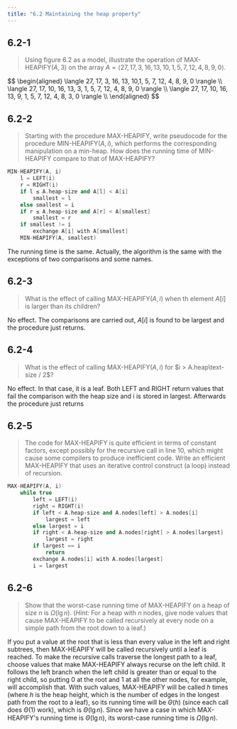 ```yaml
---
title: "6.2 Maintaining the heap property"
---
```


## 6.2-1

> Using figure 6.2 as a model, illustrate the operation of $\text{MAX-HEAPIFY}(A, 3)$ on the array $A = \langle 27, 17, 3, 16, 13, 10, 1, 5, 7, 12, 4, 8, 9, 0 \rangle$.

<div>
$$
\begin{aligned}
\langle 27, 17, 3,  16, 13, 10,1, 5, 7, 12, 4, 8, 9, 0 \rangle \\
\langle 27, 17, 10, 16, 13, 3, 1, 5, 7, 12, 4, 8, 9, 0 \rangle \\
\langle 27, 17, 10, 16, 13, 9, 1, 5, 7, 12, 4, 8, 3, 0 \rangle \\
\end{aligned}
$$
</div>

## 6.2-2

> Starting with the procedure $\text{MAX-HEAPIFY}$, write pseudocode for the procedure $\text{MIN-HEAPIFY}(A, i)$, which performs the corresponding manipulation on a min-heap. How does the running time of $\text{MIN-HEAPIFY}$ compare to that of $\text{MAX-HEAPIFY}$?

```cpp
MIN-HEAPIFY(A, i)
    l = LEFT(i)
    r = RIGHT(i)
    if l ≤ A.heap-size and A[l] < A[i]
        smallest = l
    else smallest = i
    if r ≤ A.heap-size and A[r] < A[smallest]
        smallest = r
    if smallest != i
        exchange A[i] with A[smallest]
    MIN-HEAPIFY(A, smallest)
```

The running time is the same. Actually, the algorithm is the same with the exceptions of two comparisons and some names.

## 6.2-3

> What is the effect of calling $\text{MAX-HEAPIFY}(A, i)$ when th element $A[i]$ is larger than its children?

No effect. The comparisons are carried out, $A[i]$ is found to be largest and the procedure just returns.

## 6.2-4

> What is the effect of calling $\text{MAX-HEAPIFY}(A, i)$ for $i > A.heap\text-size / 2$?

No effect. In that case, it is a leaf. Both $\text{LEFT}$ and $\text{RIGHT}$ return values that fail the comparison with the heap size and i is stored in largest. Afterwards the procedure just returns

## 6.2-5

> The code for $\text{MAX-HEAPIFY}$ is quite efficient in terms of constant factors, except possibly for the recursive call in line 10, which might cause some compilers to produce inefficient code. Write an efficient $\text{MAX-HEAPIFY}$ that uses an iterative control construct (a loop) instead of recursion.

```cpp
MAX-HEAPIFY(A, i)
    while true
        left = LEFT(i)
        right = RIGHT(i)
        if left < A.heap-size and A.nodes[left] > A.nodes[i] 
            largest = left
        else largest = i
        if right < A.heap-size and A.nodes[right] > A.nodes[largest]
            largest = right
        if largest == i
            return
        exchange A.nodes[i] with A.nodes[largest]
        i = largest
```

## 6.2-6

> Show that the worst-case running time of $\text{MAX-HEAPIFY}$ on a heap of size $n$ is $\Omega(\lg n)$. ($\textit{Hint:}$ For a heap with $n$ nodes, give node values that cause $\text{MAX-HEAPIFY}$ to be called recursively at every node on a simple path from the root down to a leaf.)

If you put a value at the root that is less than every value in the left and right subtrees, then $\text{MAX-HEAPIFY}$ will be called recursively until a leaf is reached. To make the recursive calls traverse the longest path to a leaf, choose values that make $\text{MAX-HEAPIFY}$ always recurse on the left child. It follows the left branch when the left child is greater than or equal to the right child, so putting $0$ at the root and $1$ at all the other nodes, for example, will accomplish that. With such values, $\text{MAX-HEAPIFY}$ will be called $h$ times (where $h$ is the heap height, which is the number of edges in the longest path from the root to a leaf), so its running time will be $\Theta(h)$ (since each call does $\Theta(1)$ work), which is $\Theta(\lg n)$. Since we have a case in which $\text{MAX-HEAPIFY}$'s running time is $\Theta(\lg n)$, its worst-case running time is $\Omega(\lg n)$.
